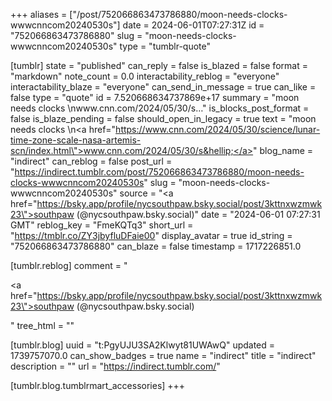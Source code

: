 +++
aliases = ["/post/752066863473786880/moon-needs-clocks-wwwcnncom20240530s"]
date = 2024-06-01T07:27:31Z
id = "752066863473786880"
slug = "moon-needs-clocks-wwwcnncom20240530s"
type = "tumblr-quote"

[tumblr]
state = "published"
can_reply = false
is_blazed = false
format = "markdown"
note_count = 0.0
interactability_reblog = "everyone"
interactability_blaze = "everyone"
can_send_in_message = true
can_like = false
type = "quote"
id = 7.520668634737869e+17
summary = "moon needs clocks \nwww.cnn.com/2024/05/30/s…"
is_blocks_post_format = false
is_blaze_pending = false
should_open_in_legacy = true
text = "moon needs clocks \n<a href=\"https://www.cnn.com/2024/05/30/science/lunar-time-zone-scale-nasa-artemis-scn/index.html\">www.cnn.com/2024/05/30/s&hellip;</a>"
blog_name = "indirect"
can_reblog = false
post_url = "https://indirect.tumblr.com/post/752066863473786880/moon-needs-clocks-wwwcnncom20240530s"
slug = "moon-needs-clocks-wwwcnncom20240530s"
source = "<a href=\"https://bsky.app/profile/nycsouthpaw.bsky.social/post/3kttnxwzmwk23\">southpaw (@nycsouthpaw.bsky.social)</a>"
date = "2024-06-01 07:27:31 GMT"
reblog_key = "FmeKQTq3"
short_url = "https://tmblr.co/ZY3jbyfluDFaie00"
display_avatar = true
id_string = "752066863473786880"
can_blaze = false
timestamp = 1717226851.0

[tumblr.reblog]
comment = "<p><a href=\"https://bsky.app/profile/nycsouthpaw.bsky.social/post/3kttnxwzmwk23\">southpaw (@nycsouthpaw.bsky.social)</a></p>"
tree_html = ""

[tumblr.blog]
uuid = "t:PgyUJU3SA2Klwyt81UWAwQ"
updated = 1739757070.0
can_show_badges = true
name = "indirect"
title = "indirect"
description = ""
url = "https://indirect.tumblr.com/"

[tumblr.blog.tumblrmart_accessories]
+++
